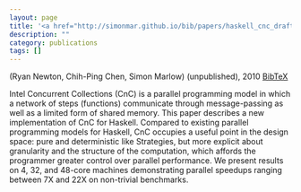 ```yaml
---
layout: page
title: '<a href="http://simonmar.github.io/bib/papers/haskell_cnc_draft_submission.pdf">Intel Concurrent Collections for {H}askell</a>'
description: ""
category: publications
tags: []
---
```

(Ryan Newton, Chih-Ping Chen, Simon Marlow) (unpublished), 2010 <a href="cnc-2010.bib">BibTeX</a>

Intel Concurrent Collections (CnC) is a parallel programming
model in which a network of steps (functions) communicate
through message-passing as well as a limited form of shared memory.
This paper describes a new implementation of CnC for Haskell.
Compared to existing parallel programming models for Haskell,
CnC occupies a useful point in the design space: pure and deterministic
like Strategies, but more explicit about granularity and
the structure of the computation, which affords the programmer
greater control over parallel performance. We present results on 4,
32, and 48-core machines demonstrating parallel speedups ranging
between 7X and 22X on non-trivial benchmarks.
